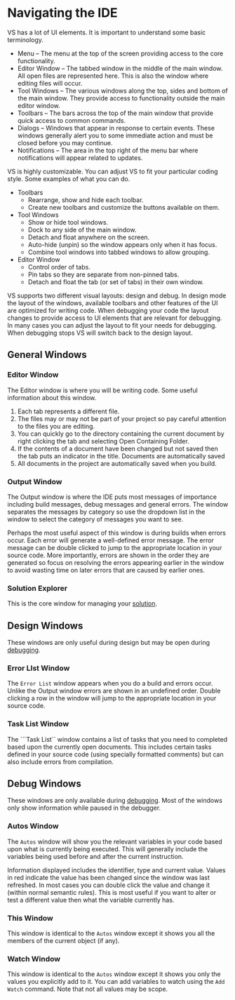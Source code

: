 # Navigating the IDE

VS has a lot of UI elements. It is important to understand some basic terminology.

- Menu – The menu at the top of the screen providing access to the core functionality.
- Editor Window – The tabbed window in the middle of the main window. All open files are represented here. This is also the
window where editing files will occur.
- Tool Windows – The various windows along the top, sides and bottom of the main window. They provide access to functionality
outside the main editor window.
- Toolbars – The bars across the top of the main window that provide quick access to common commands.
- Dialogs – Windows that appear in response to certain events. These windows generally alert you to some immediate action and
must be closed before you may continue.
- Notifications – The area in the top right of the menu bar where notifications will appear related to updates.

VS is highly customizable. You can adjust VS to fit your particular coding style. Some examples of what you can do.

- Toolbars
	- Rearrange, show and hide each toolbar.
	- Create new toolbars and customize the buttons available on them.
- Tool Windows
	- Show or hide tool windows.
	- Dock to any side of the main window.
	- Detach and float anywhere on the screen.
	- Auto-hide (unpin) so the window appears only when it has focus.
	- Combine tool windows into tabbed windows to allow grouping.
- Editor Window
	- Control order of tabs.
	- Pin tabs so they are separate from non-pinned tabs.
	- Detach and float the tab (or set of tabs) in their own window.

VS supports two different visual layouts: design and debug. In design mode the layout of the windows, available toolbars 
and other features of the UI are optimized for writing code. When debugging your code the layout changes to provide access
to UI elements that are relevant for debugging. In many cases you can adjust the layout to fit your needs for debugging. 
When debugging stops VS will switch back to the design layout.

## General Windows

### Editor Window

The Editor window is where you will be writing code. Some useful information about this window.

1. Each tab represents a different file. 
2. The files may or may not be part of your project so pay careful attention to the files you are editing. 
3. You can quickly go to the directory containing the current document by right clicking the tab and selecting 
Open Containing Folder. 
4. If the contents of a document have been changed but not saved then the tab puts an indicator in the title. Documents 
are automatically saved 
5. All documents in the project are automatically saved when you build.

### Output Window

The Output window is where the IDE puts most messages of importance including build messages, debug messages and general
errors.  The window separates the messages by category so use the dropdown list in the window to select the category of 
messages you want to see. 

Perhaps the most useful aspect of this window is during builds when errors occur. Each error will generate a well-defined
error message. The error message can be double clicked to jump to the appropriate location in your source code. More 
importantly, errors are shown in the order they are generated so focus on resolving the errors appearing earlier in the
window to avoid wasting time on later errors that are caused by earlier ones.

### Solution Explorer

This is the core window for managing your [solution](solutions.md).

## Design Windows

These windows are only useful during design but may be open during [debugging](debugging.md).

### Error LIst Window

The ```Error List``` window appears when you do a build and errors occur. Unlike the Output window errors are shown in an 
undefined order. Double clicking a row in the window will jump to the appropriate location in your source code. 

### Task List Window

The ```Task List`` window contains a list of tasks that you need to completed based upon the currently open documents. This includes certain tasks defined in your source code (using specially formatted comments) but can also include errors from compilation.

## Debug Windows

These windows are only available during [debugging](debugging.md). Most of the windows only show information while paused in the debugger.

### Autos Window

The ```Autos``` window will show you the relevant variables in your code based upon what is currently being executed. This will generally include the variables being used before and after the current instruction. 

Information displayed includes the identifier, type and current value. Values in red indicate the value has been changed since the window was last refreshed. In most cases you can double click the value and change it (within normal semantic rules). This is most useful if you want to alter or test a different value then what the variable currently has.

### This Window

This window is identical to the ```Autos``` window except it shows you all the members of the current object (if any).

### Watch Window

This window is identical to the ```Autos``` window except it shows you only the values you explicitly add to it. You can add variables to watch using the ```Add Watch``` command. Note that not all values may be scope.
